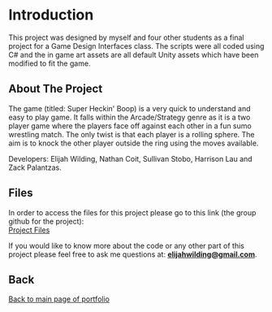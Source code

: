 # Introduction

This project was designed by myself and four other students as a final project for a Game Design Interfaces class. The scripts were all coded using C# and the in game art assets are all default Unity assets which have been modified to fit the game.

## About The Project
 
The game (titled: Super Heckin' Boop) is a very quick to understand and easy to play game. It falls within the Arcade/Strategy genre as it is a two player game where the players face off against each other in a fun sumo wrestling match. The only twist is that each player is a rolling sphere. The aim is to knock the other player outside the ring using the moves available.

Developers: Elijah Wilding, Nathan Coit, Sullivan Stobo, Harrison Lau and Zack Palantzas.  

## Files

In order to access the files for this project please go to this link (the group github for the project):  
[Project Files](https://github.com/NathanCoit/4GC3Final)

If you would like to know more about the code or any other part of this project please feel free to ask me questions at: **elijahwilding@gmail.com**.

## Back

[Back to main page of portfolio](https://wildingelijah.github.io/)
